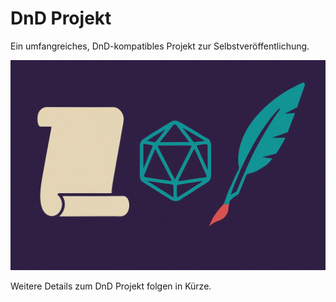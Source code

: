 # DnD Projekt

Ein umfangreiches, DnD-kompatibles Projekt zur Selbstveröffentlichung.

![DnD Projekt](./assets/images/project-4.png)

Weitere Details zum DnD Projekt folgen in Kürze.
